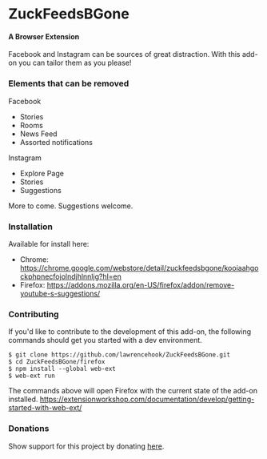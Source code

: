 # ZuckFeedsBGone
#### A Browser Extension

Facebook and Instagram can be sources of great distraction. With this add-on you can tailor them as you please!

### Elements that can be removed
Facebook
- Stories
- Rooms
- News Feed
- Assorted notifications

Instagram
- Explore Page
- Stories
- Suggestions

More to come. Suggestions welcome.

### Installation
Available for install here: 
- Chrome: https://chrome.google.com/webstore/detail/zuckfeedsbgone/kooiaahgockphpnecfojolndjhlnnljg?hl=en
- Firefox: https://addons.mozilla.org/en-US/firefox/addon/remove-youtube-s-suggestions/

### Contributing
If you'd like to contribute to the development of this add-on, the following commands should get you started with a dev environment.

```
$ git clone https://github.com/lawrencehook/ZuckFeedsBGone.git
$ cd ZuckFeedsBGone/firefox
$ npm install --global web-ext
$ web-ext run
```

The commands above will open Firefox with the current state of the add-on installed.
https://extensionworkshop.com/documentation/develop/getting-started-with-web-ext/

### Donations
Show support for this project by donating [here](https://www.paypal.com/cgi-bin/webscr?cmd=_donations&business=FF9K9YD6K6SWG&currency_code=USD&source=url).
